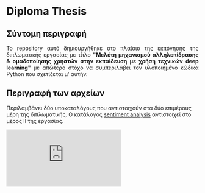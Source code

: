 # Diploma Thesis
## Σύντομη περιγραφή
<p align="justify"> Το repository αυτό δημιουργήθηκε στο πλαίσιο της εκπόνησης της διπλωματικής εργασίας με τίτλο <b>"Μελέτη μηχανισμού αλληλεπίδρασης & ομαδοποίησης χρηστών στην εκπαίδευση με χρήση τεχνικών deep learning"</b> με απώτερο στόχο να συμπεριλάβει τον υλοποιημένο κώδικα Python που σχετίζεται μ' αυτήν. </p>

## Περιγραφή των αρχείων
<p>Περιλαμβάνει δύο υποκαταλόγους που αντιστοιχούν στα δύο επιμέρους μέρη της διπλωματικής. Ο κατάλογος <a href=https://github.com/alexandrosst/Diploma-Thesis/tree/main/sentiment%20analysis>sentiment analysis</a> αντιστοιχεί στο μέρος ΙΙ της εργασίας.
</p>

![cover.pdf](https://github.com/alexandrosst/Diploma-Thesis/blob/main/cover.pdf)